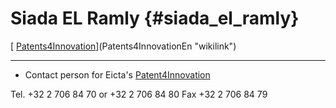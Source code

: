 # Siada EL Ramly {#siada_el_ramly}

[
[Patents4Innovation](Patents4Innovation "wikilink")](Patents4InnovationEn "wikilink")

------------------------------------------------------------------------

-   Contact person for Eicta\'s
    [Patent4Innovation](Patent4Innovation "wikilink")

Tel. +32 2 706 84 70 or +32 2 706 84 80 Fax +32 2 706 84 79
